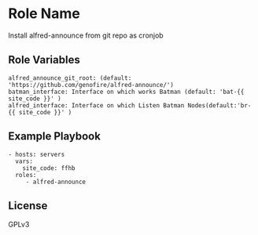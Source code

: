 Role Name
=========

Install alfred-announce from git repo as cronjob


Role Variables
--------------

    alfred_announce_git_root: (default: 'https://github.com/genofire/alfred-announce/')
    batman_interface: Interface on which works Batman (default: 'bat-{{ site_code }}' )
    alfred_interface: Interface on which Listen Batman Nodes(default:'br-{{ site_code }}' )


Example Playbook
----------------

    - hosts: servers
      vars:
        site_code: ffhb
      roles:
         - alfred-announce

License
-------

GPLv3
